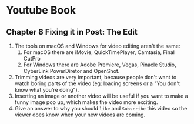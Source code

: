 # Youtube Book

## Chapter 8 Fixing it in Post: The Edit
1. The tools on macOS and Windows for video editing aren't the same:
    1. For macOS there are iMovie, QuickTimePlayer, Camtasia, Final CutPro
    2. For Windows there are Adobe Premiere, Vegas, Pinacle Studio, CyberLink PowerDiretor and OpenShot.
2. Trimming videos are very important, because people don't want to    watch boring parts of the video (eg: loading screens or a "You don't know what you're doing").
3. Inserting an image or another video will be useful if you want to make a funny image pop up, which makes the video more exciting.
4. Give an answer to why you should `like` and `Subscribe` this video so
the viewer does know when your new videos are coming.
